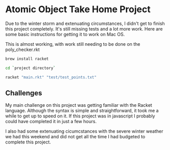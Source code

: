 # Atomic Object Take Home Project

Due to the winter storm and extenuating circumstances, I didn't get to finish this project completely. It's still missing tests and a lot more work. Here are some basic instructions for getting it to work on Mac OS.

This is almost working, with work still needing to be done on the poly_checker.rkt

```sh
brew install racket
```

```sh
cd `project directory`
```

```sh
racket "main.rkt" "test/test_points.txt"
```

## Challenges

My main challenge on this project was getting familiar with the Racket language. Although the syntax is simple and straightforward, it took me a while to get up to speed on it. If this project was in javascript I probably could have completed it in just a few hours.

I also had some extenuating cicumcstances with the severe winter weather we had this weekend and did not get all the time I had budgeted to complete this project.